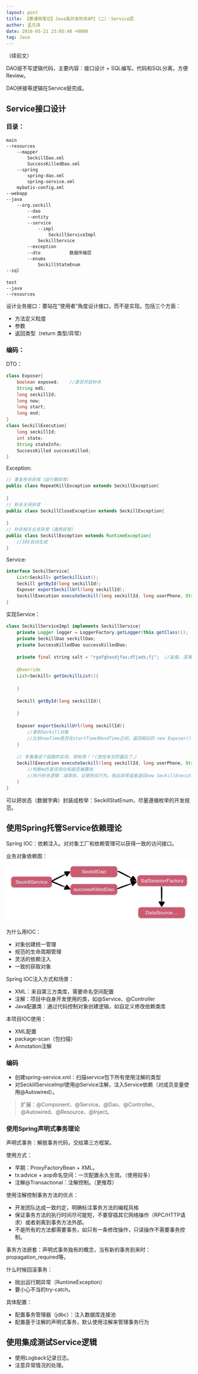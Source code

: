 ```yaml
---
layout: post
title: 【慕课网笔记】Java高并发秒杀API（二）：Service层
author: 孟凡泽
date: 2016-05-21 23:05:40 +0800
tag: Java
---
```


（续前文）

DAO层不写逻辑代码，主要内容：接口设计 + SQL编写。代码和SQL分离，方便Review。

DAO拼接等逻辑在Service层完成。

## Service接口设计

### 目录：

```
main
--resources
    --mapper
        SeckillDao.xml
        SuccessKilledDao.xml
    --spring
        spring-dao.xml
        spring-service.xml
    mybatis-config.xml
--webapp
--java
    --org.seckill
        --dao
        --entity
        --service
            --impl
                SeckillServiceImpl
            SeckillService
        --exception
        --dto           数据传输层
        --enums
            SeckillStateEnum
--sql

test
--java
--resources
```

设计业务接口：要站在“使用者”角度设计接口，而不是实现。包括三个方面：

- 方法定义粒度
- 参数
- 返回类型（return 类型/异常）

### 编码：

DTO：

```java
class Exposer{
    boolean exposed;    //是否开启秒杀
    String md5;
    long seckillId;
    long now;
    long start;
    long end;
}
class SeckillExecution{
    long seckillId;
    int state;
    String stateInfo;
    SuccessKilled successKilled;
}
```

Exception:

```java
// 重复秒杀异常（运行期异常）
public class RepeatKillException extends SeckillException{
    
}
// 秒杀关闭异常
public class SeckillCloseException extends SeckillException{

}
// 秒杀相关业务异常（通用异常）
public class SeckillException extends RuntimeException{
    //IDE自动生成
}
```

Service:

```java
interface SeckilService{
    List<Seckill> getSeckillList();
    Seckill getById(long seckillId);
    Exposer exportSeckillUrl(long seckillId);
    SeckillExecution executeSeckill(long seckillId, long userPhone, String md5) throws SeckillException, RepeatKillException, SeckillCloseException;
}
```

实现Service：

```java
class SeckillServiceImpl implements SeckillService{
    private Logger logger = LoggerFactory.getLogger(this.getClass());
    private SeckillDao seckillDao;
    private SuccessKilledDao successKilledDao;
    
    private final string salt = "rgafghasdjfas;dfjads;fj";  //盐值，混淆MD5。
    
    @Override
    List<Seckill> getSeckillList(){
    
    }
    
    Seckill getById(long seckillId){
    
    }
    
    Exposer exportSeckillUrl(long seckillId){
        //拿到Seckill对象
        //比较nowTime是否在startTime和endTime之间。返回相应的 new Exposer()。
    }
    
    // 多看看这个函数的实现，很有用！！(放在本文的最后了。)
    SeckillExecution executeSeckill(long seckillId, long userPhone, String md5) throws SeckillException, RepeatKillException, SeckillCloseException{
        //判断md5是否存在和是否被篡改
        //执行秒杀逻辑：减库存、记录购买行为。抛出异常或者返回new SeckillExecution()。注意这里的try...catch和throw异常的使用。
    }
}
```

可以把状态（数据字典）封装成枚举：SeckillStatEnum，尽量遵循枚举的开发规范。

## 使用Spring托管Service依赖理论

Spring IOC：依赖注入。对对象工厂和依赖管理可以获得一致的访问接口。

业务对象依赖图：
![](/images/posts/14638488325375.jpg)

为什么用IOC：

* 对象创建统一管理
* 规范的生命周期管理
* 灵活的依赖注入
* 一致的获取对象

Spring IOC注入方式和场景：

* XML：来自第三方类库，需要命名空间配置
* 注解：项目中自身开发使用的类，如@Service、@Controller
* Java配置类：通过代码控制对象创建逻辑，如自定义修改依赖类库

本项目IOC使用：

* XML配置
* package-scan（包扫描）
* Annotation注解

### 编码

* 创建spring-service.xml：扫描service包下所有使用注解的类型
* 对SeckillServiceImpl使用@Service注解，注入Service依赖（对成员变量使用@Autowired）。

> 扩展：@Component、@Service、@Dao、@Controller。@Autowired、@Resource、@Inject。

### 使用Spring声明式事务理论

声明式事务：解脱事务代码，交给第三方框架。

使用方式：

* 早期：ProxyFactoryBean + XML。
* tx:advice + aop命名空间：一次配置永久生效。（使用较多）
* 注解@Transactional：注解控制。（更推荐）

使用注解控制事务方法的优点：

* 开发团队达成一致约定，明确标注事务方法的编程风格
* 保证事务方法的执行时间尽可能短，不要穿插其它网络操作（RPC/HTTP请求）或者剥离到事务方法外部。
* 不是所有的方法都需要事务，如只有一条修改操作，只读操作不需要事务控制。

事务方法嵌套：声明式事务独有的概念，当有新的事务到来时：propagation_required等。

什么时候回滚事务：

* 抛出运行期异常（RuntimeException）
* 要小心不当的try-catch。

具体配置：

* 配置事务管理器（jdbc）：注入数据库连接池
* 配置基于注解的声明式事务，默认使用注解来管理事务行为

## 使用集成测试Service逻辑

- 使用Logback记录日志。
- 注意异常情况的处理。


